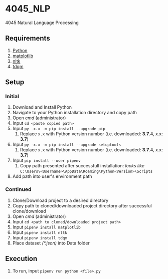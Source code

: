 # 4045_NLP

4045 Natural Language Processing

## Requirements

1. [Python](https://www.python.org/)
2. [matplotlib](https://matplotlib.org/)
3. [nltk](https://www.nltk.org/)
4. [tdqm](https://github.com/tqdm/tqdm)

## Setup

### Initial

1. Download and Install Python
2. Navigate to your Python installation directory and copy path
3. Open _cmd_ (administrator)
4. Input `cd <paste copied path>`
5. Input `py -x.x -m pip install --upgrade pip`
   1. Replace `x.x` with Python version number (i.e. downloaded: **3.7**.4, x.x: **3.7**)
6. Input `py -x.x -m pip install --upgrade setuptools`
   1. Replace `x.x` with Python version number (i.e. downloaded: **3.7**.4, x.x: **3.7**)
7. Input `pip install --user pipenv`
   1. Copy path presented after successfull installation: _looks like_ `C:\Users\<Username>\AppData\Roaming\Python<Version>\Scripts`
8. Add path into user's environment path

### Continued

1. Clone/Download project to a desired directory
2. Copy path to cloned/downloaded project directory after successful clone/download
3. Open _cmd_ (administrator)
4. Input `cd <path to cloned/downloaded project path>`
5. Input `pipenv install matplotlib`
6. Input `pipenv install nltk`
7. Input `pipenv install tdqm`
8. Place dataset _(*.json)_ into Data folder

## Execution

1. To run, input `pipenv run python <file>.py`
